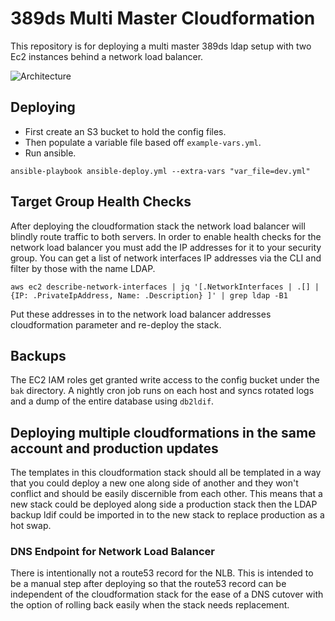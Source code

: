 # 389ds Multi Master Cloudformation
This repository is for deploying a multi master 389ds ldap setup with two Ec2 instances behind a network load balancer.

![Architecture](https://github.com/colbyprior/389ds-multi-master-cloudformation/master/docs/ldap.png)

## Deploying
- First create an S3 bucket to hold the config files.
- Then populate a variable file based off `example-vars.yml`.
- Run ansible.

`ansible-playbook ansible-deploy.yml --extra-vars "var_file=dev.yml"`

## Target Group Health Checks
After deploying the cloudformation stack the network load balancer will blindly route traffic to both servers. In order to enable health checks for the network load balancer you must add the IP addresses for it to your security group. You can get a list of network interfaces IP addresses via the CLI and filter by those with the name LDAP.

`aws ec2 describe-network-interfaces | jq '[.NetworkInterfaces | .[] | {IP: .PrivateIpAddress, Name: .Description} ]' | grep ldap -B1`

Put these addresses in to the network load balancer addresses cloudformation parameter and re-deploy the stack.

## Backups
The EC2 IAM roles get granted write access to the config bucket under the `bak` directory. A nightly cron job runs on each host and syncs rotated logs and a dump of the entire database using `db2ldif`.

## Deploying multiple cloudformations in the same account and production updates
The templates in this cloudformation stack should all be templated in a way that you could deploy a new one along side of another and they won't conflict and should be easily discernible from each other. This means that a new stack could be deployed along side a production stack then the LDAP backup ldif could be imported in to the new stack to replace production as a hot swap.

### DNS Endpoint for Network Load Balancer
There is intentionally not a route53 record for the NLB. This is intended to be a manual step after deploying so that the route53 record can be independent of the cloudformation stack for the ease of a DNS cutover with the option of rolling back easily when the stack needs replacement.
